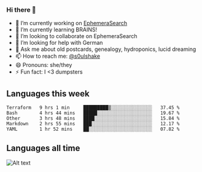 ### Hi there 👋

<!--
**soulshake/soulshake** is a ✨ _special_ ✨ repository because its `README.md` (this file) appears on your GitHub profile.

Here are some ideas to get you started:

- 🔭 I’m currently working on ...
- 🌱 I’m currently learning ...
- 👯 I’m looking to collaborate on ...
- 🤔 I’m looking for help with ...
- 💬 Ask me about ...
- 📫 How to reach me: ...
- 😄 Pronouns: ...
- ⚡ Fun fact: ...
-->


- 🔭 I’m currently working on [EphemeraSearch](https://www.ephemerasearch.com/)
- 🌱 I’m currently learning BRAINS!
- 👯 I’m looking to collaborate on EphemeraSearch
- 🤔 I’m looking for help with German
- 💬 Ask me about old postcards, genealogy, hydroponics, lucid dreaming
- 📫 How to reach me: [@s0ulshake](https://twitter.com/soulshake)
- 😄 Pronouns: she/they
- ⚡ Fun fact: I <3 dumpsters

## Languages this week

<!--START_SECTION:waka-->
```text
Terraform   9 hrs 1 min     █████████▒░░░░░░░░░░░░░░░   37.45 % 
Bash        4 hrs 44 mins   █████░░░░░░░░░░░░░░░░░░░░   19.67 % 
Other       3 hrs 48 mins   ████░░░░░░░░░░░░░░░░░░░░░   15.84 % 
Markdown    2 hrs 55 mins   ███░░░░░░░░░░░░░░░░░░░░░░   12.17 % 
YAML        1 hr 52 mins    ██░░░░░░░░░░░░░░░░░░░░░░░   07.82 % 
```
<!--END_SECTION:waka-->

## Languages all time
![Alt text](https://wakatime.com/share/@aj/6aa10b67-a5e9-4fb1-acaf-8692f4385172.svg)
